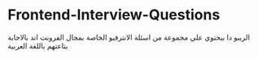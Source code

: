 # Frontend-Interview-Questions
الريبو دا بيحتوي علي مجموعة من اسئلة الانترفيو الخاصة بمجال الفرونت اند بالاجابة بتاعتهم باللغة العربية
